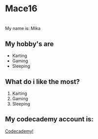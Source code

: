 # Mace16
#
My name is: Mika

## My hobby's are
* Karting
* Gaming
* Sleeping

## What do i like the most?
1. Karting
2. Gaming
3. Sleeping

## My codecademy account is:
[Codecademy!](https://www.codecademy.com/profiles/rubyWhiz56583)
